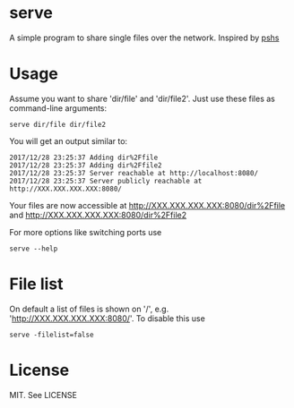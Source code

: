 # serve

A simple program to share single files over the network. Inspired by [pshs](https://github.com/mgorny/pshs/)

# Usage

Assume you want to share 'dir/file' and 'dir/file2'. Just use these files as command-line arguments:

```
serve dir/file dir/file2
```

You will get an output similar to:

```
2017/12/28 23:25:37 Adding dir%2Ffile
2017/12/28 23:25:37 Adding dir%2Ffile2
2017/12/28 23:25:37 Server reachable at http://localhost:8080/
2017/12/28 23:25:37 Server publicly reachable at http://XXX.XXX.XXX.XXX:8080/
```

Your files are now accessible at http://XXX.XXX.XXX.XXX:8080/dir%2Ffile and http://XXX.XXX.XXX.XXX:8080/dir%2Ffile2

For more options like switching ports use

```
serve --help
```

# File list
On default a list of files is shown on '/', e.g. 'http://XXX.XXX.XXX.XXX:8080/'. To disable this use
```
serve -filelist=false
```

# License

MIT. See LICENSE

